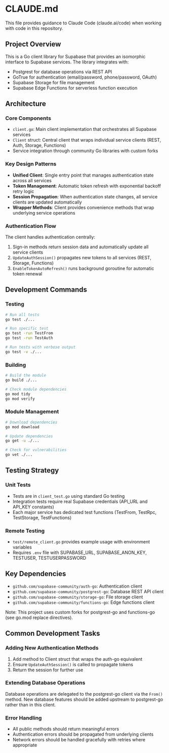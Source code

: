 # CLAUDE.md

This file provides guidance to Claude Code (claude.ai/code) when working with code in this repository.

## Project Overview

This is a Go client library for Supabase that provides an isomorphic interface to Supabase services. The library integrates with:
- Postgrest for database operations via REST API
- GoTrue for authentication (email/password, phone/password, OAuth)
- Supabase Storage for file management
- Supabase Edge Functions for serverless function execution

## Architecture

### Core Components

- `client.go`: Main client implementation that orchestrates all Supabase services
- `Client` struct: Central client that wraps individual service clients (REST, Auth, Storage, Functions)
- Service integration through community Go libraries with custom forks

### Key Design Patterns

- **Unified Client**: Single entry point that manages authentication state across all services
- **Token Management**: Automatic token refresh with exponential backoff retry logic
- **Session Propagation**: When authentication state changes, all service clients are updated automatically
- **Wrapper Methods**: Client provides convenience methods that wrap underlying service operations

### Authentication Flow

The client handles authentication centrally:
1. Sign-in methods return session data and automatically update all service clients
2. `UpdateAuthSession()` propagates new tokens to all services (REST, Storage, Functions)
3. `EnableTokenAutoRefresh()` runs background goroutine for automatic token renewal

## Development Commands

### Testing
```bash
# Run all tests
go test ./...

# Run specific test
go test -run TestFrom
go test -run TestAuth

# Run tests with verbose output
go test -v ./...
```

### Building
```bash
# Build the module
go build ./...

# Check module dependencies
go mod tidy
go mod verify
```

### Module Management
```bash
# Download dependencies
go mod download

# Update dependencies
go get -u ./...

# Check for vulnerabilities
go vet ./...
```

## Testing Strategy

### Unit Tests
- Tests are in `client_test.go` using standard Go testing
- Integration tests require real Supabase credentials (API_URL and API_KEY constants)
- Each major service has dedicated test functions (TestFrom, TestRpc, TestStorage, TestFunctions)

### Remote Testing
- `test/remote_client.go` provides example usage with environment variables
- Requires `.env` file with SUPABASE_URL, SUPABASE_ANON_KEY, TESTUSER, TESTUSERPASSWORD

## Key Dependencies

- `github.com/supabase-community/auth-go`: Authentication client
- `github.com/supabase-community/postgrest-go`: Database REST API client
- `github.com/supabase-community/storage-go`: File storage client
- `github.com/supabase-community/functions-go`: Edge functions client

Note: This project uses custom forks for postgrest-go and functions-go (see go.mod replace directives).

## Common Development Tasks

### Adding New Authentication Methods
1. Add method to Client struct that wraps the auth-go equivalent
2. Ensure `UpdateAuthSession()` is called to propagate tokens
3. Return the session for further use

### Extending Database Operations
Database operations are delegated to the postgrest-go client via the `From()` method. New database features should be added upstream to postgrest-go rather than in this client.

### Error Handling
- All public methods should return meaningful errors
- Authentication errors should be propagated from underlying clients
- Network errors should be handled gracefully with retries where appropriate